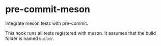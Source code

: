 # pre-commit-meson
Integrate meson tests with pre-commit.

This hook runs all tests registered with meson. It assumes that the build folder is named `build/`.
